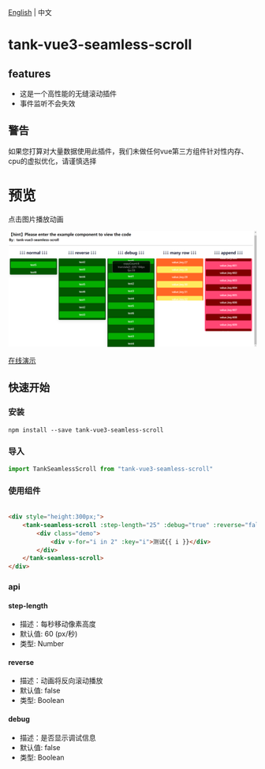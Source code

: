 [English](README.md) | 中文

# tank-vue3-seamless-scroll


## features

* 这是一个高性能的无缝滚动插件
* 事件监听不会失效

## 警告
如果您打算对大量数据使用此插件，我们未做任何vue第三方组件针对性内存、cpu的虚拟优化，请谨慎选择

# 预览
点击图片播放动画

[![demo](./demo.jpg)](https://user-images.githubusercontent.com/466966/233253193-66d316da-3803-41dc-b115-3d74ec2b8d8d.mp4)


[在线演示](https://curry-trooper.github.io/tank-vue3-seamless-scroll/dist/index.html)
## 快速开始

### 安装

```shell
npm install --save tank-vue3-seamless-scroll
```

### 导入

```js
import TankSeamlessScroll from "tank-vue3-seamless-scroll"
```

### 使用组件

```html

<div style="height:300px;">
    <tank-seamless-scroll :step-length="25" :debug="true" :reverse="false">
        <div class="demo">
            <div v-for="i in 2" :key="i">测试{{ i }}</div>
        </div>
    </tank-seamless-scroll>
</div>
```

### api

#### step-length

* 描述：每秒移动像素高度
* 默认值: 60 (px/秒)
* 类型: Number

#### reverse

* 描述：动画将反向滚动播放
* 默认值: false
* 类型: Boolean

#### debug

* 描述：是否显示调试信息
* 默认值: false
* 类型: Boolean




